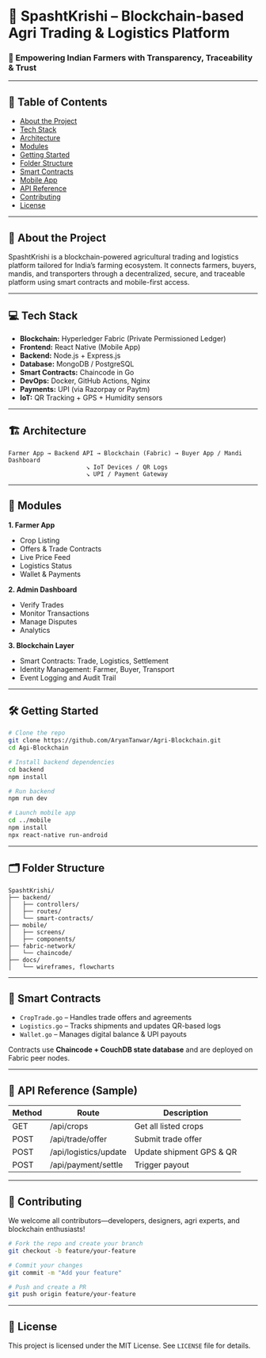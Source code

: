 # 🌾 SpashtKrishi – Blockchain-based Agri Trading & Logistics Platform

### 🚀 Empowering Indian Farmers with Transparency, Traceability & Trust

---

## 📌 Table of Contents
- [About the Project](#about-the-project)
- [Tech Stack](#tech-stack)
- [Architecture](#architecture)
- [Modules](#modules)
- [Getting Started](#getting-started)
- [Folder Structure](#folder-structure)
- [Smart Contracts](#smart-contracts)
- [Mobile App](#mobile-app)
- [API Reference](#api-reference)
- [Contributing](#contributing)
- [License](#license)

---

## 🧭 About the Project

SpashtKrishi is a blockchain-powered agricultural trading and logistics platform tailored for India’s farming ecosystem. It connects farmers, buyers, mandis, and transporters through a decentralized, secure, and traceable platform using smart contracts and mobile-first access.

---

## 💻 Tech Stack

- **Blockchain:** Hyperledger Fabric (Private Permissioned Ledger)
- **Frontend:** React Native (Mobile App)
- **Backend:** Node.js + Express.js
- **Database:** MongoDB / PostgreSQL
- **Smart Contracts:** Chaincode in Go
- **DevOps:** Docker, GitHub Actions, Nginx
- **Payments:** UPI (via Razorpay or Paytm)
- **IoT:** QR Tracking + GPS + Humidity sensors

---

## 🏗️ Architecture

```
Farmer App → Backend API → Blockchain (Fabric) → Buyer App / Mandi Dashboard
                      ↘ IoT Devices / QR Logs
                      ↘ UPI / Payment Gateway
```

---

## 📱 Modules

**1. Farmer App**  
- Crop Listing  
- Offers & Trade Contracts  
- Live Price Feed  
- Logistics Status  
- Wallet & Payments

**2. Admin Dashboard**  
- Verify Trades  
- Monitor Transactions  
- Manage Disputes  
- Analytics

**3. Blockchain Layer**  
- Smart Contracts: Trade, Logistics, Settlement  
- Identity Management: Farmer, Buyer, Transport  
- Event Logging and Audit Trail

---

## 🛠️ Getting Started

```bash
# Clone the repo
git clone https://github.com/AryanTanwar/Agri-Blockchain.git
cd Agi-Blockchain

# Install backend dependencies
cd backend
npm install

# Run backend
npm run dev

# Launch mobile app
cd ../mobile
npm install
npx react-native run-android
```

---

## 🗂️ Folder Structure

```
SpashtKrishi/
├── backend/
│   ├── controllers/
│   ├── routes/
│   └── smart-contracts/
├── mobile/
│   ├── screens/
│   ├── components/
├── fabric-network/
│   └── chaincode/
├── docs/
│   └── wireframes, flowcharts
```

---

## 🧠 Smart Contracts

- `CropTrade.go` – Handles trade offers and agreements  
- `Logistics.go` – Tracks shipments and updates QR-based logs  
- `Wallet.go` – Manages digital balance & UPI payouts  

Contracts use **Chaincode + CouchDB state database** and are deployed on Fabric peer nodes.

---

## 🔌 API Reference (Sample)

| Method | Route | Description |
|--------|-------|-------------|
| GET | /api/crops | Get all listed crops |
| POST | /api/trade/offer | Submit trade offer |
| POST | /api/logistics/update | Update shipment GPS & QR |
| POST | /api/payment/settle | Trigger payout |

---

## 🙌 Contributing

We welcome all contributors—developers, designers, agri experts, and blockchain enthusiasts!

```bash
# Fork the repo and create your branch
git checkout -b feature/your-feature

# Commit your changes
git commit -m "Add your feature"

# Push and create a PR
git push origin feature/your-feature
```

---

## 📜 License

This project is licensed under the MIT License. See `LICENSE` file for details.
